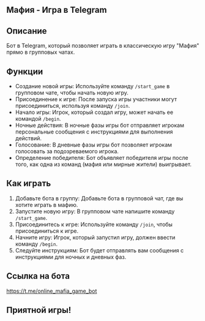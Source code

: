 ## Мафия - Игра в Telegram

## Описание

Бот в Telegram, который позволяет играть в классическую игру "Мафия" прямо в групповых чатах.

## Функции

* Создание новой игры:  Используйте команду `/start_game` в групповом чате, чтобы начать новую игру.
* Присоединение к игре:  После запуска игры участники могут присоединиться, используя команду `/join`.
* Начало игры:  Игрок, который создал игру, может начать ее командой `/begin`. 
* Ночные действия:  В ночные фазы игры бот отправляет игрокам персональные сообщения с инструкциями для выполнения действий.
* Голосование:  В дневные фазы игры бот позволяет игрокам голосовать за подозреваемого игрока.
* Определение победителя:  Бот объявляет победителя игры после того, как одна из команд (мафия или мирные жители) выигрывает.
 
 
## Как играть

1. Добавьте бота в группу:  Добавьте бота в групповой чат, где вы хотите играть в мафию.
2. Запустите новую игру:  В групповом чате напишите команду `/start_game`.
3. Присоединитесь к игре:  Используйте команду `/join`, чтобы присоединиться к игре. 
4. Начните игру:  Игрок, который запустил игру, должен ввести команду `/begin`. 
5. Следуйте инструкциям:  Бот будет отправлять вам сообщения с инструкциями для ночных и дневных фаз.

 
## Ссылка на бота 
 
https://t.me/online_mafia_game_bot 

## Приятной игры!
